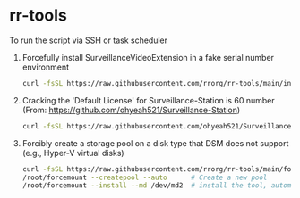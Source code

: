 # rr-tools


To run the script via SSH or task scheduler

1. Forcefully install SurveillanceVideoExtension in a fake serial number environment
    ```bash
    curl -fsSL https://raw.githubusercontent.com/rrorg/rr-tools/main/installsve -o /root/installsve && chmod +x /root/installsve && /root/installsve
    ```
2. Cracking the 'Default License' for Surveillance-Station is 60 number (From: https://github.com/ohyeah521/Surveillance-Station)
    ```bash
    curl -fsSL https://raw.githubusercontent.com/ohyeah521/Surveillance-Station/main/activated.sh | bash
    ```


3. Forcibly create a storage pool on a disk type that DSM does not support (e.g., Hyper-V virtual disks)
    ```bash
    curl -fsSL https://raw.githubusercontent.com/rrorg/rr-tools/main/forcemount -o /root/forcemount && chmod +x /root/forcemount
    /root/forcemount --createpool --auto      # Create a new pool
    /root/forcemount --install --md /dev/md2  # install the tool, automatically mounts the pool on system startup
    ```
